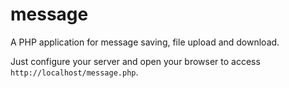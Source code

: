 # message

A PHP application for message saving, file upload and download.

Just configure your server and open your browser to access `http://localhost/message.php`.
